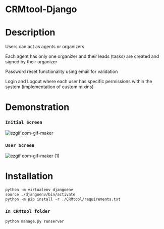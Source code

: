 # CRMtool-Django

Description
===========

Users can act as agents or organizers

Each agent has only one organizer and their leads (tasks) are created and signed by their organizer

Password reset functionality using email for validation

Login and Logout where each user has specific permissions within the system (implementation of custom
mixins)

Demonstration
=============

### `Initial Screen`
![ezgif com-gif-maker](https://user-images.githubusercontent.com/56770452/151399118-803d5c9d-ab10-4728-9acf-e70ed681a108.gif)


### `User Screen`
![ezgif com-gif-maker (1)](https://user-images.githubusercontent.com/56770452/151399203-e82aaffa-8425-4b71-816f-05ab4897e8d6.gif)


Installation 
============

```md
python -m virtualenv djangoenv
source ./djangoenv/bin/activate
python -m pip install -r ./CRMtool/requirements.txt
```
### `In CRMtool folder`
```md
python manage.py runserver
```

